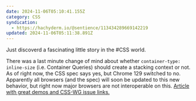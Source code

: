 ```yaml
---
date: 2024-11-06T05:10:41.155Z
category: CSS
syndication:
  - https://hachyderm.io/@sentience/113434289669142219
updated: 2024-11-06T05:11:38.891Z
---
```


Just discoverd a fascinating little story in the #CSS world.

There was a last minute change of mind about whether `container-type: inline-size` (i.e. Container Queries) should create a stacking context or not. As of right now, the CSS spec says yes, but Chrome 129 switched to no. Apparently all browsers (and the spec) will soon be updated to this new behavior, but right now major browsers are not interoperable on this. [Article with great demos and CSS-WG issue links.](https://dev.to/michaelcharles/chrome-129s-container-query-change-2i77)

